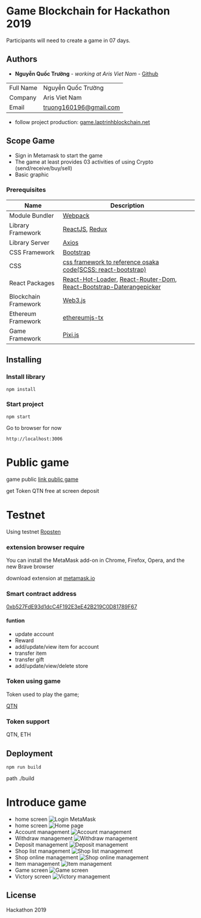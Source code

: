 # Game Blockchain for Hackathon 2019

Participants will need to create a game in 07 days.

## Authors

* **Nguyễn Quốc Trường** - *working at Aris Viet Nam* - [Github](https://github.com/truong160196)

| | |
| ------ | ------ |
| Full Name| Nguyễn Quốc Trường|
| Company| Aris Viet Nam|
| Email| truong160196@gmail.com |

- follow project production: [game.laptrinhblockchain.net](http://game.laptrinhblockchain.net)

## Scope Game
- Sign in Metamask to start the game
- The game at least provides 03 activities of using Crypto (send/receive/buy/sell)
- Basic graphic

### Prerequisites
| Name | Description |
| ------ | ------ |
| Module Bundler | [Webpack](https://webpack.js.org/) |
| Library Framework | [ReactJS](https://reactjs.org/), [Redux](https://redux.js.org/) |
| Library Server | [Axios](https://github.com/axios/axios) |
| CSS Framework | [Bootstrap](https://getbootstrap.com/docs/3.4/) |
| CSS | [css framework to reference osaka code(SCSS: react-bootstrap)](https://react-bootstrap.github.io/getting-started/introduction/) |
| React Packages | [React-Hot-Loader](https://github.com/gaearon/react-hot-loader/), [React-Router-Dom](https://github.com/ReactTraining/react-router), [React-Bootstrap-Daterangepicker](https://github.com/skratchdot/react-bootstrap-daterangepicker/) |
| Blockchain Framework | [Web3.js](https://web3js.readthedocs.io/en/v1.2.4/getting-started.html#adding-web3)|
| Ethereum Framework| [ethereumjs-tx](https://github.com/ethereumjs/ethereumjs-tx)|
| Game Framework | [Pixi.js](https://github.com/pixijs/pixi.js)|

## Installing

### Install library

```
npm install
```

### Start project

```
npm start
```
Go to browser for now
```
http://localhost:3006
```
# Public game
game public
[link public game](http://game.laptrinhblockchain.net/)

get Token QTN free at screen deposit
# Testnet

Using testnet [Ropsten](https://ropsten.etherscan.io/)

### extension browser require
You can install the MetaMask add-on in Chrome, Firefox, Opera, and the new Brave browser

download extension at [metamask.io](https://metamask.io/)
### Smart contract address

[0xb527FdE93d1dcC4F192E3eE42B219C0D81789F67](https://ropsten.etherscan.io/address/0xb527fde93d1dcc4f192e3ee42b219c0d81789f67)

#### funtion

- update account
- Reward
- add/update/view item for account
- transfer item
- transfer gift
- add/update/view/delete store
### Token using game
Token used to play the game;

[QTN](https://ropsten.etherscan.io/token/0xb527fde93d1dcc4f192e3ee42b219c0d81789f67)

### Token support
QTN, ETH

## Deployment

```
npm run build
```
path ./build
# Introduce game
- home screen
![Login MetaMask](./public/assets/screen/login_metamask.JPG)
- home screen
![Home page](./public/assets/screen/home_screen.JPG)
- Account management
![Account management](./public/assets/screen/account_screen.JPG)
- Withdraw management
![Withdraw management](./public/assets/screen/withdraw_screen.JPG)
- Deposit management
![Deposit management](./public/assets/screen/deposit_screen.JPG)
- Shop list management
![Shop list management](./public/assets/screen/shop_screen.JPG)
- Shop online management
![Shop online management](./public/assets/screen/shoponline_screen.JPG)
- Item management
![Item management](./public/assets/screen/my_store_screen.JPG)
- Game screen
![Game screen](./public/assets/screen/game_screen.JPG)
- Victory screen
![Victory management](./public/assets/screen/victory_screen.JPG)
## License
Hackathon 2019

